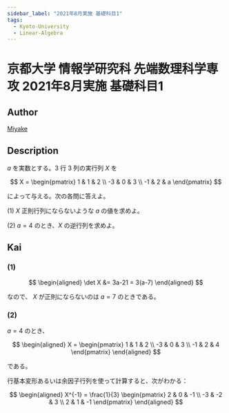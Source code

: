 ```yaml
---
sidebar_label: "2021年8月実施 基礎科目1"
tags:
  - Kyoto-University
  - Linear-Algebra
---
```

# 京都大学 情報学研究科 先端数理科学専攻 2021年8月実施 基礎科目1

## **Author**
[Miyake](https://miyake.github.io/exams/index.html)

## **Description**
$a$ を実数とする。$3$ 行 $3$ 列の実行列 $X$ を

$$
X = \begin{pmatrix}
1 & 1 & 2 \\
-3 & 0 & 3 \\
-1 & 2 & a
\end{pmatrix}
$$

によって与える。次の各問に答えよ。

(1) $X$ 正則行列にならないような $a$ の値を求めよ。

(2) $a = 4$ のとき、$X$ の逆行列を求めよ。

## **Kai**
### (1)

$$
\begin{aligned}
\det X
&= 3a-21 = 3(a-7)
\end{aligned}
$$

なので、 $X$ が正則にならないのは $a=7$ のときである。

### (2)
$a=4$ のとき、

$$
\begin{aligned}
X
= \begin{pmatrix} 1 & 1 & 2 \\ -3 & 0 & 3 \\ -1 & 2 & 4 \end{pmatrix}
\end{aligned}
$$

である。

行基本変形あるいは余因子行列を使って計算すると、次がわかる：

$$
\begin{aligned}
X^{-1}
= \frac{1}{3} \begin{pmatrix} 2 & 0 & -1 \\ -3 & -2 & 3 \\ 2 & 1 & -1 \end{pmatrix}
\end{aligned}
$$
